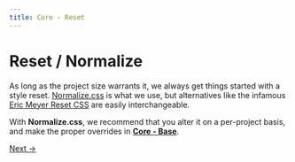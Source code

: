 ```yaml
---
title: Core - Reset
---
```


# Reset / Normalize

As long as the project size warrants it, we always get things started with a style reset. [Normalize.css](http://necolas.github.io/normalize.css/) is what we use, but alternatives like the infamous [Eric Meyer Reset CSS](http://meyerweb.com/eric/tools/css/reset/) are easily interchangeable.

With **Normalize.css**, we recommend that you alter it on a per-project basis, and make the proper overrides in [**Core - Base**](/core/base/).

<a class="btn--b" href="/core/settings/">Next &rarr;</a>
